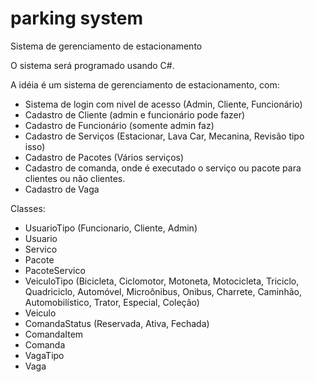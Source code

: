 # parking system
Sistema de gerenciamento de estacionamento

O sistema será programado usando C#.

A idéia é um sistema de gerenciamento de estacionamento, com:
- Sistema de login com nivel de acesso (Admin, Cliente, Funcionário)
- Cadastro de Cliente (admin e funcionário pode fazer)
- Cadastro de Funcionário (somente admin faz)
- Cadastro de Serviços (Estacionar, Lava Car, Mecanina, Revisão tipo isso)
- Cadastro de Pacotes (Vários serviços)
- Cadastro de comanda, onde é executado o serviço ou pacote para clientes ou não clientes.
- Cadastro de Vaga

Classes:
- UsuarioTipo (Funcionario, Cliente, Admin)
- Usuario
- Servico
- Pacote
- PacoteServico
- VeiculoTipo (Bicicleta, Ciclomotor, Motoneta, Motocicleta, Triciclo, Quadriciclo, Automóvel, Microônibus, Onibus, Charrete, Caminhão, Automobilístico, Trator, Especial, Coleção) 
- Veiculo
- ComandaStatus (Reservada, Ativa, Fechada)
- ComandaItem
- Comanda
- VagaTipo
- Vaga

